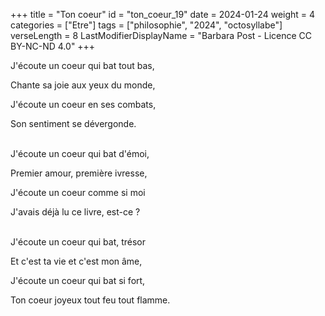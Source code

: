 +++
title = "Ton coeur"
id = "ton_coeur_19"
date = 2024-01-24
weight = 4
categories = ["Etre"]
tags = ["philosophie", "2024", "octosyllabe"]
verseLength = 8
LastModifierDisplayName = "Barbara Post - Licence CC BY-NC-ND 4.0"
+++

J'écoute un coeur qui bat tout bas,

Chante sa joie aux yeux du monde,

J'écoute un coeur en ses combats,

Son sentiment se dévergonde.

 \
J'écoute un coeur qui bat d'émoi,

Premier amour, première ivresse,

J'écoute un coeur  comme si moi

J'avais déjà lu ce livre, est-ce ?

 \
J'écoute un coeur qui bat, trésor

Et c'est ta vie et c'est mon âme,

J'écoute un coeur qui bat si fort,

Ton coeur joyeux tout feu tout flamme.
